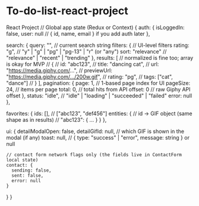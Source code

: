 # To-do-list-react-project
React Project
// Global app state (Redux or Context)
{
  auth: {
    isLoggedIn: false,
    user: null            // { id, name, email } if you add auth later
  },

  search: {
    query: "",            // current search string
    filters: {            // UI-level filters
      rating: "g",        // "y" | "g" | "pg" | "pg-13" | "r" (or "any")
      sort: "relevance"   // "relevance" | "recent" | "trending"
    },
    results: [            // normalized is fine too; array is okay for MVP
      // {
      //   id: "abc123",
      //   title: "dancing cat",
      //   url: "https://media.giphy.com/...",
      //   previewUrl: "https://media.giphy.com/.../200w.gif",
      //   rating: "pg",
      //   tags: ["cat", "dance"]
      // }
    ],
    pagination: {
      page: 1,            // 1-based page index for UI
      pageSize: 24,       // items per page
      total: 0,           // total hits from API
      offset: 0           // raw Giphy API offset
    },
    status: "idle",       // "idle" | "loading" | "succeeded" | "failed"
    error: null
  },

  favorites: {
    ids: [],              // ["abc123", "def456"]
    entities: {           // id → GIF object (same shape as in results)
      // "abc123": { ... }
    }
  },

  ui: {
    detailModalOpen: false,
    detailGifId: null,    // which GIF is shown in the modal (if any)
    toast: null,          // { type: "success" | "error", message: string } or null

    // contact form network flags only (the fields live in ContactForm local state)
    contact: {
      sending: false,
      sent: false,
      error: null
    }
  }
}
